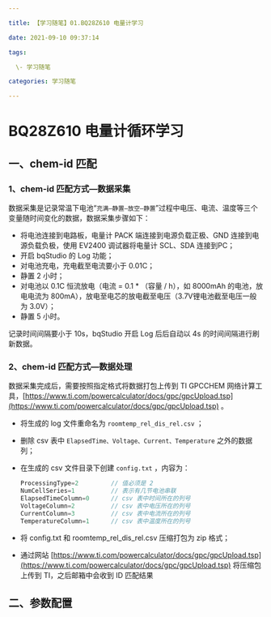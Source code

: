 ```yaml
---

title: 【学习随笔】01.BQ28Z610 电量计学习

date: 2021-09-10 09:37:14

tags:

  \- 学习随笔

categories: 学习随笔

---
```


# BQ28Z610 电量计循环学习

## 一、chem-id 匹配

### 1、chem-id 匹配方式—数据采集

数据采集是记录常温下电池“`充满—静置—放空—静置`”过程中电压、电流、温度等三个变量随时间变化的数据，数据采集步骤如下：

- 将电池连接到电路板，电量计 PACK 端连接到电源负载正极、GND 连接到电源负载负极，使用 EV2400 调试器将电量计 SCL、SDA 连接到PC；
- 开启 bqStudio 的 Log 功能；
- 对电池充电，充电截至电流要小于 0.01C；
- 静置 2 小时；
- 对电池以 0.1C 恒流放电（电流 = 0.1 * （容量 / h），如 8000mAh 的电池，放电电流为 800mA），放电至电芯的放电截至电压（3.7V锂电池截至电压一般为 3.0V）；
- 静置 5 小时。

记录时间间隔要小于 10s，bqStudio 开启 Log 后后自动以 4s 的时间间隔进行刷新数据。

### 2、chem-id 匹配方式—数据处理

数据采集完成后，需要按照指定格式将数据打包上传到 TI GPCCHEM 网络计算工具，[https://www.ti.com/powercalculator/docs/gpc/gpcUpload.tsp](https://www.ti.com/powercalculator/docs/gpc/gpcUpload.tsp) 。

- 将生成的 log 文件重命名为 `roomtemp_rel_dis_rel.csv` ；
- 删除 csv 表中 `ElapsedTime、Voltage、Current、Temperature` 之外的数据列；
- 在生成的 csv 文件目录下创建 `config.txt` ，内容为：
  
    ```c
    ProcessingType=2         // 值必须是 2
    NumCellSeries=1          // 表示有几节电池串联
    ElapsedTimeColumn=0      // csv 表中时间所在的列号
    VoltageColumn=2          // csv 表中电压所在的列号
    CurrentColumn=3          // csv 表中电流所在的列号
    TemperatureColumn=1      // csv 表中温度所在的列号
    ```
    
- 将 config.txt 和 roomtemp_rel_dis_rel.csv 压缩打包为 zip 格式；
- 通过网站 [https://www.ti.com/powercalculator/docs/gpc/gpcUpload.tsp](https://www.ti.com/powercalculator/docs/gpc/gpcUpload.tsp) 将压缩包上传到 TI，之后邮箱中会收到 ID 匹配结果

## 二、参数配置